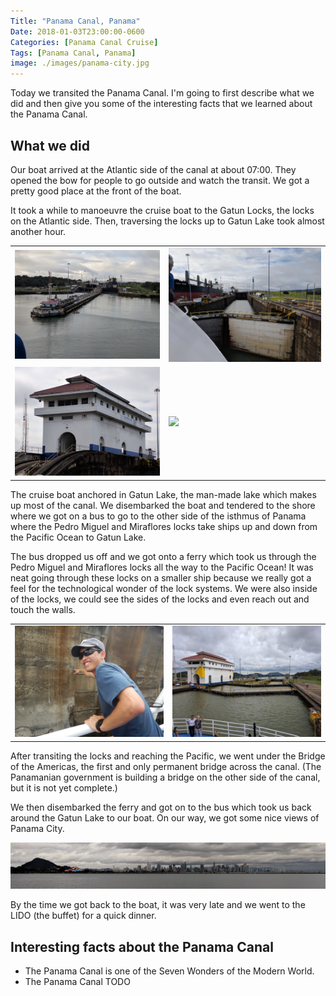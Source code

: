 ```yaml
---
Title: "Panama Canal, Panama"
Date: 2018-01-03T23:00:00-0600
Categories: [Panama Canal Cruise]
Tags: [Panama Canal, Panama]
image: ./images/panama-city.jpg
---
```


Today we transited the Panama Canal. I'm going to first describe what we did and
then give you some of the interesting facts that we learned about the Panama
Canal.

## What we did

Our boat arrived at the Atlantic side of the canal at about 07:00. They opened
the bow for people to go outside and watch the transit. We got a pretty good
place at the front of the boat.

It took a while to manoeuvre the cruise boat to the Gatun Locks, the locks on
the Atlantic side. Then, traversing the locks up to Gatun Lake took almost
another hour.

<table class="gallery">
  <tr>
    <td>
      <a href="./images/panama1.jpg" target="_blank">
        <img src="./images/panama1.jpg" />
      </a>
    </td>
    <td>
      <a href="./images/panama2.jpg" target="_blank">
        <img src="./images/panama2.jpg" />
      </a>
    </td>
  </tr>

  <tr>
    <td>
      <a href="./images/panama3.jpg" target="_blank">
        <img src="./images/panama3.jpg" />
      </a>
    </td>
    <td>
      <a href="./images/panama4.jpg" target="_blank">
        <img src="./images/panama4.jpg" />
      </a>
    </td>
  </tr>
</table>


The cruise boat anchored in Gatun Lake, the man-made lake which makes up most of
the canal. We disembarked the boat and tendered to the shore where we got on a
bus to go to the other side of the isthmus of Panama where the Pedro Miguel and
Miraflores locks take ships up and down from the Pacific Ocean to Gatun Lake.

The bus dropped us off and we got onto a ferry which took us through the Pedro
Miguel and Miraflores locks all the way to the Pacific Ocean! It was neat going
through these locks on a smaller ship because we really got a feel for the
technological wonder of the lock systems. We were also inside of the locks,
we could see the sides of the locks and even reach out and touch the walls.

<table class="gallery">
  <tr>
    <td>
      <a href="./images/panama5.jpg" target="_blank">
        <img src="./images/panama5.jpg" />
      </a>
    </td>
    <td>
      <a href="./images/panama6.jpg" target="_blank">
        <img src="./images/panama6.jpg" />
      </a>
    </td>
  </tr>
</table>

After transiting the locks and reaching the Pacific, we went under the Bridge of
the Americas, the first and only permanent bridge across the canal. (The
Panamanian government is building a bridge on the other side of the canal, but
it is not yet complete.)

We then disembarked the ferry and got on to the bus which took us back around
the Gatun Lake to our boat. On our way, we got some nice views of Panama City.

[![Panama City](./images/panama-city.jpg)](./images/panama-city.jpg)

By the time we got back to the boat, it was very late and we went to the LIDO
(the buffet) for a quick dinner.

## Interesting facts about the Panama Canal

- The Panama Canal is one of the Seven Wonders of the Modern World.
- The Panama Canal
TODO
